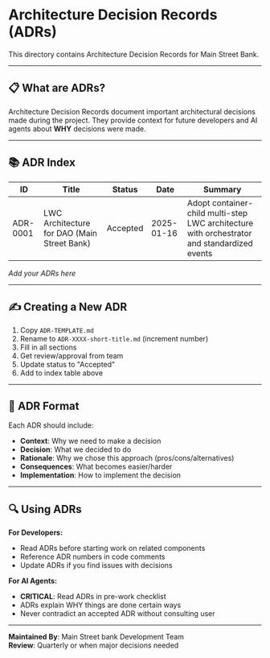 # Architecture Decision Records (ADRs)

This directory contains Architecture Decision Records for Main Street Bank.

---

## 📋 What are ADRs?

Architecture Decision Records document important architectural decisions made during the project. They provide context for future developers and AI agents about **WHY** decisions were made.

---

## 📚 ADR Index

| ID | Title | Status | Date | Summary |
|----|-------|--------|------|---------|
| ADR-0001 | LWC Architecture for DAO (Main Street Bank) | Accepted | 2025-01-16 | Adopt container-child multi-step LWC architecture with orchestrator and standardized events |

_Add your ADRs here_

---

## ✍️ Creating a New ADR

1. Copy `ADR-TEMPLATE.md`
2. Rename to `ADR-XXXX-short-title.md` (increment number)
3. Fill in all sections
4. Get review/approval from team
5. Update status to "Accepted"
6. Add to index table above

---

## 📖 ADR Format

Each ADR should include:
- **Context**: Why we need to make a decision
- **Decision**: What we decided to do
- **Rationale**: Why we chose this approach (pros/cons/alternatives)
- **Consequences**: What becomes easier/harder
- **Implementation**: How to implement the decision

---

## 🔍 Using ADRs

**For Developers:**
- Read ADRs before starting work on related components
- Reference ADR numbers in code comments
- Update ADRs if you find issues with decisions

**For AI Agents:**
- **CRITICAL**: Read ADRs in pre-work checklist
- ADRs explain WHY things are done certain ways
- Never contradict an accepted ADR without consulting user

---

**Maintained By**: Main Street bank Development Team  
**Review**: Quarterly or when major decisions needed

